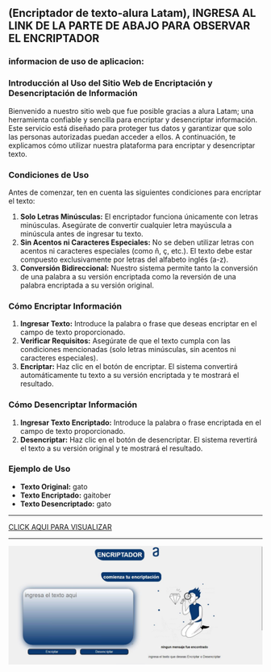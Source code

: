 ##    (Encriptador de texto-alura Latam),  INGRESA AL LINK DE LA PARTE DE ABAJO PARA OBSERVAR EL ENCRIPTADOR
### informacion de uso de aplicacion:

### Introducción al Uso del Sitio Web de Encriptación y Desencriptación de Información

Bienvenido a nuestro sitio web que fue posible gracias a alura Latam; una herramienta confiable y sencilla para encriptar y desencriptar información. Este servicio está diseñado para proteger tus datos y garantizar que solo las personas autorizadas puedan acceder a ellos. A continuación, te explicamos cómo utilizar nuestra plataforma para encriptar y desencriptar texto.

### Condiciones de Uso

Antes de comenzar, ten en cuenta las siguientes condiciones para encriptar el texto:

1. **Solo Letras Minúsculas:** El encriptador funciona únicamente con letras minúsculas. Asegúrate de convertir cualquier letra mayúscula a minúscula antes de ingresar tu texto.
2. **Sin Acentos ni Caracteres Especiales:** No se deben utilizar letras con acentos ni caracteres especiales (como ñ, ç, etc.). El texto debe estar compuesto exclusivamente por letras del alfabeto inglés (a-z).
3. **Conversión Bidireccional:** Nuestro sistema permite tanto la conversión de una palabra a su versión encriptada como la reversión de una palabra encriptada a su versión original.

### Cómo Encriptar Información

1. **Ingresar Texto:** Introduce la palabra o frase que deseas encriptar en el campo de texto proporcionado.
2. **Verificar Requisitos:** Asegúrate de que el texto cumpla con las condiciones mencionadas (solo letras minúsculas, sin acentos ni caracteres especiales).
3. **Encriptar:** Haz clic en el botón de encriptar. El sistema convertirá automáticamente tu texto a su versión encriptada y te mostrará el resultado.

### Cómo Desencriptar Información

1. **Ingresar Texto Encriptado:** Introduce la palabra o frase encriptada en el campo de texto proporcionado.
2. **Desencriptar:** Haz clic en el botón de desencriptar. El sistema revertirá el texto a su versión original y te mostrará el resultado.

### Ejemplo de Uso

- **Texto Original:** gato
- **Texto Encriptado:** gaitober
- **Texto Desencriptado:** gato

___

[ CLICK AQUI PARA VISUALIZAR ](https://encriptador-de-texto-xi.vercel.app/)

___

![imagen](imagenes/imagenprevia.JPG)
